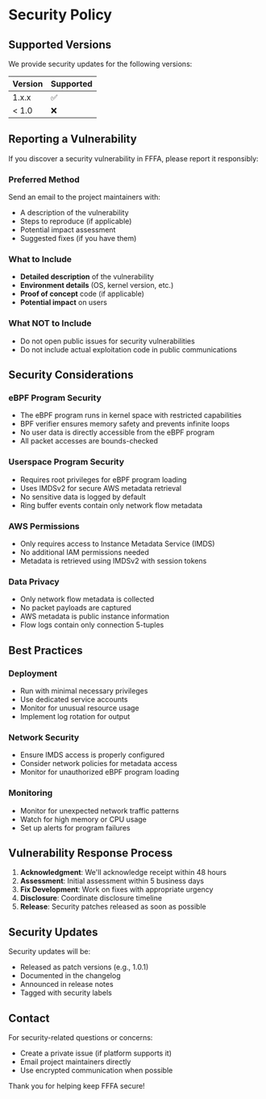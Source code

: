 # Security Policy

## Supported Versions

We provide security updates for the following versions:

| Version | Supported          |
| ------- | ------------------ |
| 1.x.x   | :white_check_mark: |
| < 1.0   | :x:                |

## Reporting a Vulnerability

If you discover a security vulnerability in FFFA, please report it responsibly:

### Preferred Method
Send an email to the project maintainers with:
- A description of the vulnerability
- Steps to reproduce (if applicable)
- Potential impact assessment
- Suggested fixes (if you have them)

### What to Include
- **Detailed description** of the vulnerability
- **Environment details** (OS, kernel version, etc.)
- **Proof of concept** code (if applicable)
- **Potential impact** on users

### What NOT to Include
- Do not open public issues for security vulnerabilities
- Do not include actual exploitation code in public communications

## Security Considerations

### eBPF Program Security
- The eBPF program runs in kernel space with restricted capabilities
- BPF verifier ensures memory safety and prevents infinite loops
- No user data is directly accessible from the eBPF program
- All packet accesses are bounds-checked

### Userspace Program Security
- Requires root privileges for eBPF program loading
- Uses IMDSv2 for secure AWS metadata retrieval
- No sensitive data is logged by default
- Ring buffer events contain only network flow metadata

### AWS Permissions
- Only requires access to Instance Metadata Service (IMDS)
- No additional IAM permissions needed
- Metadata is retrieved using IMDSv2 with session tokens

### Data Privacy
- Only network flow metadata is collected
- No packet payloads are captured
- AWS metadata is public instance information
- Flow logs contain only connection 5-tuples

## Best Practices

### Deployment
- Run with minimal necessary privileges
- Use dedicated service accounts
- Monitor for unusual resource usage
- Implement log rotation for output

### Network Security
- Ensure IMDS access is properly configured
- Consider network policies for metadata access
- Monitor for unauthorized eBPF program loading

### Monitoring
- Monitor for unexpected network traffic patterns
- Watch for high memory or CPU usage
- Set up alerts for program failures

## Vulnerability Response Process

1. **Acknowledgment**: We'll acknowledge receipt within 48 hours
2. **Assessment**: Initial assessment within 5 business days
3. **Fix Development**: Work on fixes with appropriate urgency
4. **Disclosure**: Coordinate disclosure timeline
5. **Release**: Security patches released as soon as possible

## Security Updates

Security updates will be:
- Released as patch versions (e.g., 1.0.1)
- Documented in the changelog
- Announced in release notes
- Tagged with security labels

## Contact

For security-related questions or concerns:
- Create a private issue (if platform supports it)
- Email project maintainers directly
- Use encrypted communication when possible

Thank you for helping keep FFFA secure!
